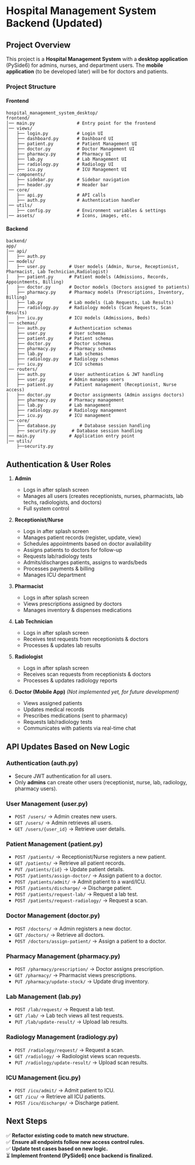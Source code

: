 # Hospital Management System Backend (Updated)

## Project Overview

This project is a **Hospital Management System** with a **desktop application** (PySide6) for admins, nurses, and department users. The **mobile application** (to be developed later) will be for doctors and patients.

### **Project Structure**

#### **Frontend**

```
hospital_management_system_desktop/
frontend/
│── main.py                # Entry point for the frontend
│── views/
│   ├── login.py           # Login UI
│   ├── dashboard.py       # Dashboard UI
│   ├── patient.py         # Patient Management UI
│   ├── doctor.py          # Doctor Management UI
│   ├── pharmacy.py        # Pharmacy UI
│   ├── lab.py             # Lab Management UI
│   ├── radiology.py       # Radiology UI
│   ├── icu.py             # ICU Management UI
│── components/
│   ├── sidebar.py         # Sidebar navigation
│   ├── header.py          # Header bar
│── core/
│   ├── api.py             # API calls
│   ├── auth.py            # Authentication handler
│── utils/
│   ├── config.py          # Environment variables & settings
│── assets/                # Icons, images, etc.

```

#### **Backend**

```
backend/
app/
│── api/
│   ├── auth.py 
│── models/
│   ├── user.py         # User models (Admin, Nurse, Receptionist, Pharmacist, Lab Technician,Radiologist)
│   ├── patient.py      # Patient models (Admissions, Records, Appointments, Billing)
│   ├── doctor.py       # Doctor models (Doctors assigned to patients)
│   ├── pharmacy.py     # Pharmacy models (Prescriptions, Inventory, Billing)
│   ├── lab.py          # Lab models (Lab Requests, Lab Results)
│   ├── radiology.py    # Radiology models (Scan Requests, Scan Results)
│   ├── icu.py          # ICU models (Admissions, Beds)
│── schemas/
│   ├── auth.py         # Authentication schemas
│   ├── user.py         # User schemas
│   ├── patient.py      # Patient schemas
│   ├── doctor.py       # Doctor schemas
│   ├── pharmacy.py     # Pharmacy schemas
│   ├── lab.py          # Lab schemas
│   ├── radiology.py    # Radiology schemas
│   ├── icu.py          # ICU schemas
│── routers/
│   ├── auth.py         # User authentication & JWT handling
│   ├── user.py         # Admin manages users
│   ├── patient.py      # Patient management (Receptionist, Nurse access)
│   ├── doctor.py       # Doctor assignments (Admin assigns doctors)
│   ├── pharmacy.py     # Pharmacy management
│   ├── lab.py          # Lab management
│   ├── radiology.py    # Radiology management
│   ├── icu.py          # ICU management
│── core/
│   ├── database.py         # Database session handling
│   ├── security.py      # Database session handling
│── main.py             # Application entry point
│── utils/
    ├──security.py
```

## **Authentication & User Roles**
1. **Admin**
   - Logs in after splash screen
   - Manages all users (creates receptionists, nurses, pharmacists, lab techs, radiologists, and doctors)
   - Full system control

2. **Receptionist/Nurse**
   - Logs in after splash screen
   - Manages patient records (register, update, view)
   - Schedules appointments based on doctor availability
   - Assigns patients to doctors for follow-up
   - Requests lab/radiology tests
   - Admits/discharges patients, assigns to wards/beds
   - Processes payments & billing
   - Manages ICU department

3. **Pharmacist**
   - Logs in after splash screen
   - Views prescriptions assigned by doctors
   - Manages inventory & dispenses medications

4. **Lab Technician**
   - Logs in after splash screen
   - Receives test requests from receptionists & doctors
   - Processes & updates lab results

5. **Radiologist**
   - Logs in after splash screen
   - Receives scan requests from receptionists & doctors
   - Processes & updates radiology reports

6. **Doctor (Mobile App)** *(Not implemented yet, for future development)*
   - Views assigned patients
   - Updates medical records
   - Prescribes medications (sent to pharmacy)
   - Requests lab/radiology tests
   - Communicates with patients via real-time chat

## **API Updates Based on New Logic**

### **Authentication (auth.py)**

- Secure JWT authentication for all users.
- Only **admins** can create other users (receptionist, nurse, lab, radiology, pharmacy users).

### **User Management (user.py)**

- `POST /users/` → Admin creates new users.
- `GET /users/` → Admin retrieves all users.
- `GET /users/{user_id}` → Retrieve user details.

### **Patient Management (patient.py)**

- `POST /patients/` → Receptionist/Nurse registers a new patient.
- `GET /patients/` → Retrieve all patient records.
- `PUT /patients/{id}` → Update patient details.
- `POST /patients/assign-doctor/` → Assign patient to a doctor.
- `POST /patients/admit/` → Admit patient to a ward/ICU.
- `POST /patients/discharge/` → Discharge patient.
- `POST /patients/request-lab/` → Request a lab test.
- `POST /patients/request-radiology/` → Request a scan.

### **Doctor Management (doctor.py)**

- `POST /doctors/` → Admin registers a new doctor.
- `GET /doctors/` → Retrieve all doctors.
- `POST /doctors/assign-patient/` → Assign a patient to a doctor.

### **Pharmacy Management (pharmacy.py)**

- `POST /pharmacy/prescription/` → Doctor assigns prescription.
- `GET /pharmacy/` → Pharmacist views prescriptions.
- `PUT /pharmacy/update-stock/` → Update drug inventory.

### **Lab Management (lab.py)**

- `POST /lab/request/` → Request a lab test.
- `GET /lab/` → Lab tech views all test requests.
- `PUT /lab/update-result/` → Upload lab results.

### **Radiology Management (radiology.py)**

- `POST /radiology/request/` → Request a scan.
- `GET /radiology/` → Radiologist views scan requests.
- `PUT /radiology/update-result/` → Upload scan results.

### **ICU Management (icu.py)**

- `POST /icu/admit/` → Admit patient to ICU.
- `GET /icu/` → Retrieve all ICU patients.
- `POST /icu/discharge/` → Discharge patient.

## **Next Steps**

✅ **Refactor existing code to match new structure.**  
✅ **Ensure all endpoints follow new access control rules.**  
✅ **Update test cases based on new logic.**  
⏳ **Implement frontend (PySide6) once backend is finalized.**

